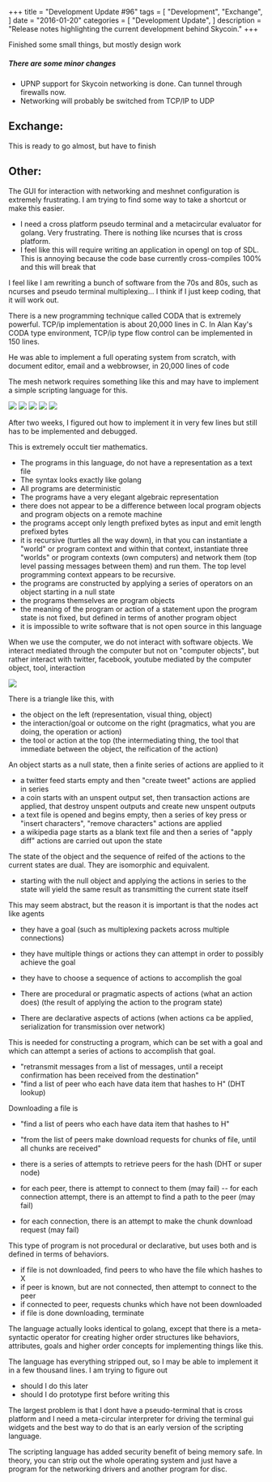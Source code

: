 +++
title = "Development Update #96"
tags = [
    "Development",
    "Exchange",
]
date = "2016-01-20"
categories = [
    "Development Update",
]
description = "Release notes highlighting the current development behind Skycoin."
+++

Finished some small things, but mostly design work

##### There are some minor changes
- UPNP support for Skycoin networking is done. Can tunnel through firewalls now.
- Networking will probably be switched from TCP/IP to UDP

## Exchange:

This is ready to go almost, but have to finish

## Other:

The GUI for interaction with networking and meshnet configuration is extremely frustrating. I am trying to find some way to take a shortcut or make this easier.

- I need a cross platform pseudo terminal and a metacircular evaluator for golang. Very frustrating. There is nothing like ncurses that is cross platform.
- I feel like this will require writing an application in opengl on top of SDL. This is annoying because the code base currently cross-compiles 100% and this will break that

I feel like I am rewriting a bunch of software from the 70s and 80s, such as ncurses and pseudo terminal multiplexing... I think if I just keep coding, that it will work out.

There is a new programming technique called CODA that is extremely powerful. TCP/ip implementation is about 20,000 lines in C. In Alan Kay's CODA type environment, TCP/ip type flow control can be implemented in 150 lines.

He was able to implement a full operating system from scratch, with document editor, email and a webbrowser, in 20,000 lines of code

The mesh network requires something like this and may have to implement a simple scripting language for this.

![](http://i.imgur.com/WIhTjDl.png)
![](http://i.imgur.com/ajvqTSP.png)
![](http://i.imgur.com/SR5moPn.png)
![](http://i.imgur.com/USDAR66.png)
![](http://i.imgur.com/mLOcSi7.png)

After two weeks, I figured out how to implement it in very few lines but still has to be implemented and debugged.

This is extremely occult tier mathematics.
- The programs in this language, do not have a representation as a text file
- The syntax looks exactly like golang
- All programs are deterministic
- The programs have a very elegant algebraic representation
- there does not appear to be a difference between local program objects and program objects on a remote machine
- the programs accept only length prefixed bytes as input and emit length prefixed bytes
-  it is recursive (turtles all the way down), in that you can instantiate a "world" or program context and within that context, instantiate three "worlds" or program contexts (own computers) and network them (top level passing messages between them) and run them. The top level programming context appears to be recursive.
- the programs are constructed by applying a series of operators on an object starting in a null state
- the programs themselves are program objects
- the meaning of the program or action of a statement upon the program state is not fixed, but defined in terms of another program object
- it is impossible to write software that is not open source in this language

When we use the computer, we do not interact with software objects. We interact mediated through the computer but not on "computer objects", but rather interact with twitter, facebook, youtube mediated by the computer object, tool, interaction

![](http://i.imgur.com/lSYUkKs.png)

There is a triangle like this, with
- the object on the left (representation, visual thing, object)
- the interaction/goal or outcome on the right  (pragmatics, what you are doing, the operation or action)
- the tool or action at the top (the intermediating thing, the tool that immediate between the object, the reification of the action)

An object starts as a null state, then a finite series of actions are applied to it
- a twitter feed starts empty and then "create tweet" actions are applied in series
- a coin starts with an unspent output set, then transaction actions are applied, that destroy unspent outputs and create new unspent outputs
- a text file is opened and begins empty, then a series of key press or "insert characters", "remove characters" actions are applied
- a wikipedia page starts as a blank text file and then a series of "apply diff" actions are carried out upon the state

The state of the object and the sequence of reifed of the actions to the current states are dual. They are isomorphic and equivalent.
- starting with the null object and applying the actions in series to the state will yield the same result as transmitting the current state itself

This may seem abstract, but the reason it is important is that the nodes act like agents
- they have a goal (such as multiplexing packets across multiple connections)
- they have multiple things or actions they can attempt in order to possibly achieve the goal
- they have to choose a sequence of actions to accomplish the goal

- There are procedural or pragmatic aspects of actions (what an action does) (the result of applying the action to the program state)
- There are declarative aspects of actions (when actions ca be applied, serialization for transmission over network)

This is needed for constructing a program, which can be set with a goal and which can attempt a series of actions to accomplish that goal.
- "retransmit messages from a list of messages, until a receipt confirmation has been received from the destination"
- "find a list of peer who each have data item that hashes to H" (DHT lookup)

Downloading a file is
- "find a list of peers who each have data item that hashes to H"
- "from the list of peers make download requests for chunks of file, until all chunks are received"

- there is a series of attempts to retrieve peers for the hash (DHT or super node)
- for each peer, there is attempt to connect to them (may fail)
-- for each connection attempt, there is an attempt to find a path to the peer (may fail)
- for each connection, there is an attempt to make the chunk download request (may fail)

This type of program is not procedural or declarative, but uses both and is defined in terms of behaviors.

- if file is not downloaded, find peers to who have the file which hashes to X
- if peer is known, but are not connected, then attempt to connect to the peer
- if connected to peer, requests chunks which have not been downloaded
- if file is done downloading, terminate

The language actually looks identical to golang, except that there is a meta-syntactic operator for creating higher order structures like behaviors, attributes, goals and higher order concepts for implementing things like this.

The language has everything stripped out, so I may be able to implement it in a few thousand lines. I am trying to figure out
- should I do this later
- should I do prototype first before writing this

The largest problem is that I dont have a pseudo-terminal that is cross platform and I need a meta-circular interpreter for driving the terminal gui widgets and the best way to do that is an early version of the scripting language.

The scripting language has added security benefit of being memory safe. In theory, you can strip out the whole operating system and just have a program for the networking drivers and another program for disc.





